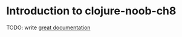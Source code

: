 # Introduction to clojure-noob-ch8

TODO: write [great documentation](http://jacobian.org/writing/what-to-write/)
